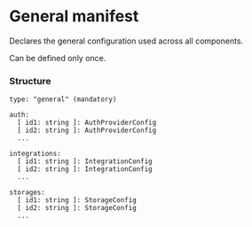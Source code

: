 # General manifest

Declares the general configuration used across all components.

Can be defined only once.

### Structure

    type: "general" (mandatory)

    auth:
      [ id1: string ]: AuthProviderConfig
      [ id2: string ]: AuthProviderConfig
      ...

    integrations:
      [ id1: string ]: IntegrationConfig
      [ id2: string ]: IntegrationConfig
      ...

    storages:
      [ id1: string ]: StorageConfig
      [ id2: string ]: StorageConfig
      ...

